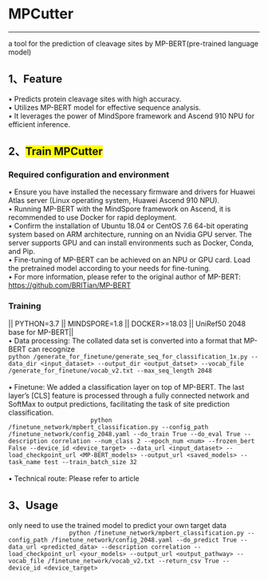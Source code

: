 # MPCutter
******
a tool for the prediction of cleavage sites by MP-BERT(pre-trained language model)

## 1、Feature
•	Predicts protein cleavage sites with high accuracy.<br>
•	Utilizes MP-BERT model for effective sequence analysis.<br>
•	It leverages the power of MindSpore framework and Ascend 910 NPU for efficient inference.<br>

## 2、<span style="background-color: yellow;">Train MPCutter</span> 
### Required configuration and environment
•	Ensure you have installed the necessary firmware and drivers for Huawei Atlas server (Linux operating system, Huawei Ascend 910 NPU). <br>
•	Running MP-BERT with the MindSpore framework on Ascend, it is recommended to use Docker for rapid deployment.<br>
•	Confirm the installation of Ubuntu 18.04 or CentOS 7.6 64-bit operating system based on ARM architecture, running on an Nvidia GPU server. The server supports GPU and can install environments such as Docker, Conda, and Pip. <br>
•   Fine-tuning of MP-BERT can be achieved on an NPU or GPU card. Load the pretrained model according to your needs for fine-tuning. <br>
•   For more information, please refer to the original author of MP-BERT: https://github.com/BRITian/MP-BERT

 ### Training
|| PYTHON=3.7 || MINDSPORE=1.8 || DOCKER>=18.03 || UniRef50 2048 base for MP-BERT|| 	<br>
•	Data processing: The collated data set is converted into a format that MP-BERT can recognize       <br>
              ```
              python /generate_for_finetune/generate_seq_for_classification_1x.py --data_dir <input_dataset> --output_dir <output_datset> --vocab_file /generate_for_finetune/vocab_v2.txt --max_seq_length 2048
              ```  <br>  <br>
•   Finetune:          We added a classification layer on top of MP-BERT. The last layer’s [CLS] feature is processed through a fully connected network and SoftMax to output predictions, facilitating the task of site prediction classification.  <br> 
               ```                       
               python /finetune_network/mpbert_classification.py --config_path /finetune_network/config_2048.yaml --do_train True --do_eval True --description correlation --num_class 2 --epoch_num <num> --frozen_bert False --device_id <device_target> --data_url <input_dataset> --load_checkpoint_url <MP-BERT_models> --output_url <saved_models> --task_name test --train_batch_size 32 
               ```    <br>  <br>
•   Technical route:   Please refer to article

## 3、Usage
only need to use the trained model to predict your own target data   <br>
                ```                 
                python /finetune_network/mpbert_classification.py --config_path /finetune_network/config_2048.yaml --do_predict True --data_url <predicted_data> --description correlation --load_checkpoint_url <your_models> --output_url <output_pathway> --vocab_file /finetune_network/vocab_v2.txt --return_csv True --device_id <device_target>
                ```      <br>  <br> 